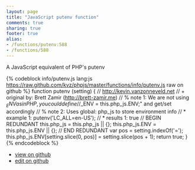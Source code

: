 ```yaml
---
layout: page
title: "JavaScript putenv function"
comments: true
sharing: true
footer: true
alias:
- /functions/putenv:588
- /functions/588
---
```

A JavaScript equivalent of PHP's putenv

{% codeblock info/putenv.js lang:js https://raw.github.com/kvz/phpjs/master/functions/info/putenv.js raw on github %}
function putenv (setting) {
    // http://kevin.vanzonneveld.net
    // +   original by: Brett Zamir (http://brett-zamir.me)
    // %        note 1: We are not using $_ENV as in PHP, you could define
    // %        note 1: "$_ENV = this.php_js.ENV;" and get/set accordingly
    // %        note 2: Uses global: php_js to store environment info
    // *     example 1: putenv('LC_ALL=en-US');
    // *     results 1: true
    // BEGIN REDUNDANT
    this.php_js = this.php_js || {};
    this.php_js.ENV = this.php_js.ENV || {};
    // END REDUNDANT
    var pos = setting.indexOf('=');
    this.php_js.ENV[setting.slice(0, pos)] = setting.slice(pos + 1);
    return true;
}
{% endcodeblock %}

 - [view on github](https://github.com/kvz/phpjs/blob/master/functions/info/putenv.js)
 - [edit on github](https://github.com/kvz/phpjs/edit/master/functions/info/putenv.js)
